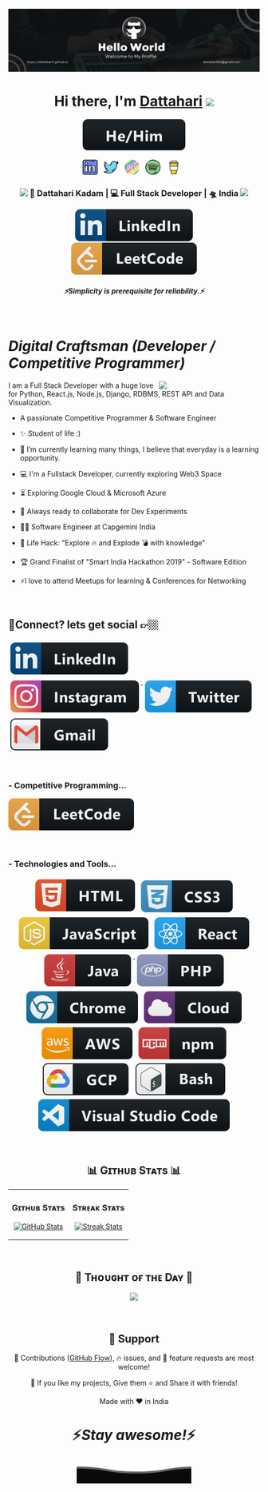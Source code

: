 <!-- Banner -->
![dattahari7 Banner Image](./gitbanner.png)
<div align="center">
   <h1>Hi there, I'm <a href="">Dattahari</a> <img src="https://media.giphy.com/media/hvRJCLFzcasrR4ia7z/giphy.gif" width="25px"> </h1>
   
   <img src="svg/pronouns/hehim.svg"> 
</div>


<p align='center'>
  <a href="www.linkedin.com/in/dattahari-kadam7"><img height="30" src="linkedin.png"></a>&nbsp;&nbsp;
<a href="https://twitter.com/DattahariKadam1"><img height="30" src="twitter.png"></a>&nbsp;&nbsp;
<a href="#"><img height="30" src="devto.png"></a>&nbsp;&nbsp;
<a href="#"><img height="30" src="spotify.png"></a>&nbsp;&nbsp;
 <a href="#"><img height="30" src="coffee.jpg"></a>&nbsp;&nbsp;
</p>

<div align="center">
<h3><img src="https://media.giphy.com/media/WUlplcMpOCEmTGBtBW/giphy.gif" width="30"> 🙎 Dattahari Kadam | 💻 Full Stack Developer | 🛸 India  <img src="https://media.giphy.com/media/WUlplcMpOCEmTGBtBW/giphy.gif" width="30"></h3>
</div>

<p align="center">
   <a href="https://www.linkedin.com/in/dattahari-kadam7"><img alt="Linkedin" src="svg/social/linkedin.svg"></a>
   <br>
   <a href="https://leetcode.com/u/Dattahari07/"><img alt="Leetcode" src="svg/dev/services/leetcode.svg"></a>
 </p>
 
 <h5 align="center">
   <i>⚡️Simplicity is prerequisite for reliability.⚡️</i>
  </h5>
 
 
<br />

# *Digital Craftsman (Developer / Competitive Programmer)*

<!--Night Owl image-->
<div>
  <img align="right" width="40%" src="https://owlbertsio-resized.s3.amazonaws.com/Popper.psd.full.png">
</div>
<!--Start Intro-->               
<p align="left">I am a Full Stack Developer with a huge love for Python, React.js, Node.js, Django, RDBMS, REST API and Data Visualization. </p>

- A passionate Competitive Programmer & Software Engineer

- ✨ Student of life :)
  
- 🌱 I’m currently learning many things, I believe that everyday is a learning opportunity.

- 💻 I'm a Fullstack Developer, currently exploring Web3 Space

- ⏳ Exploring Google Cloud & Microsoft Azure

- 🚀 Always ready to collaborate for Dev Experiments

- 👨‍💻 Software Engineer at Capgemini India

- 🎯 Life Hack: "Explore 🔥 and Explode 💣 with knowledge"

- 🏆 Grand Finalist of "Smart India Hackathon 2019" - Software Edition

- ⚡I love to attend Meetups for learning & Conferences for Networking

<br/>

## 💬Connect? lets get social 👉🏼

<p align="left">

  <a href="https://www.linkedin.com/in/dattahari-kadam7">
    <img src="svg/social/linkedin.svg" alt="linkedin" style="vertical-align:top; margin:6px 4px">
  </a>
  
  <a href="https://www.instagram.com/dattahari_kadam_/">
    <img src="svg/social/instagram.svg" alt="instagram" style="vertical-align:top; margin:6px 4px">
  </a>

  <a href="https://twitter.com/DattahariKadam1">
    <img src="svg/social/twitter.svg" alt="twitter" style="vertical-align:top; margin:6px 4px">
  </a>

  <a href="dattaharik61@gmail.com">
    <img src="svg/social/gmail.svg" alt="gmail" style="vertical-align:top; margin:6px 4px">
  </a>

</p>

<br/>

### - Competitive Programming...
<p align="left">
   <a href="https://leetcode.com/u/Dattahari07/"><img alt="Leetcode" src="svg/dev/services/leetcode.svg"></a>
</p>

<br/>

### - Technologies and Tools...

<p align="center">

  <img src="svg/dev/languages/html.svg" alt="html" style="vertical-align:top; margin:4px">
  
  <a href="#">
    <img src="svg/dev/languages/css3.svg" alt="css3" style="vertical-align:top; margin:6px 4px">
  </a>  
  <img src="svg/dev/languages/js.svg" alt="js" style="vertical-align:top; margin:4px">
  <img src="svg/dev/frameworks/react.svg" alt="react" style="vertical-align:top; margin:4px">
  <a href="#">
    <img src="svg/dev/languages/java.svg" alt="java" style="vertical-align:top; margin:6px 4px">
  </a>
    <a href="#">
    <img src="svg/dev/languages/php.svg" alt="php" style="vertical-align:top; margin:6px 4px">
  </a>  
 
  <img src="svg/dev/misc/chrome.svg" alt="chrome" style="vertical-align:top; margin:4px">
  <img src="svg/dev/misc/cloud.svg" alt="cloud" style="vertical-align:top; margin:4px">
  <img src="svg/dev/services/aws.svg" alt="aws" style="vertical-align:top; margin:4px">
  <img src="svg/dev/services/npm.svg" alt="npm" style="vertical-align:top; margin:4px">
  <img src="svg/dev/services/gcp.svg" alt="gcp" style="vertical-align:top; margin:4px">
  <img src="svg/dev/tools/bash.svg" alt="bash" style="vertical-align:top; margin:4px">
  <img src="svg/dev/tools/visualstudio_code.svg" alt="vscode" style="vertical-align:top; margin:4px">

</p>
<br/>

<!--Github stats Table--> 
<h2 align="center">📊 Gɪᴛʜᴜʙ Sᴛᴀᴛs 📊</h2>

<table width="100%">
  <tr>
    <td width="50%">
      <h3 align="center"><strong>Gɪᴛʜᴜʙ Sᴛᴀᴛs</strong></h3>
      <p align="center">
        <a href="https://github.com/dattahari7">
          <img align="center" src="https://github-readme-stats.vercel.app/api?username=dattahari7&count_private=true&show_icons=true&theme=nightowl&bg_color=0,000000,441350&title_color=c56a90&text_color=ffffff&rank_icon=github&hide=prs,issues,contribs&show=reviews,prs_merged,prs_merged_percentage" alt="GitHub Stats" />
        </a>
      </p>
    </td>
    <td width="50%">
      <h3 align="center"><strong>Sᴛʀᴇᴀᴋ Sᴛᴀᴛs</strong></h3>
      <p align="center">
        <a href="https://github.com/dattahari7">
          <img align="center" src="https://streak-stats.demolab.com?user=dattahari7&theme=nightowl&background=0,000000,441350&fire=ffeb95&ring=ffeb95&sideNums=ffffff&sideLabels=ffffff&dates=c56a90&currStreakNum=ffffff" alt="Streak Stats" />
        </a>
      </p>
    </td>
  </tr>
</table>
<br />


<!--Dynamic Quote card updates everyday at 12 PM--> 
<h2 align="center">🌟 Tʜᴏᴜɢʜᴛ ᴏғ ᴛʜᴇ Dᴀʏ 🌟</h2>

<!--STARTS_HERE_QUOTE_CARD-->
<p align="center">
    <img src="https://readme-daily-quotes.vercel.app/api?author=George%20Eliot&quote=Every%20limit%20is%20a%20beginning%20as%20well%20as%20an%20ending.&theme=dark&bg_color=220a28&author_color=ffeb95&accent_color=c56a90">
</p>
<!--ENDS_HERE_QUOTE_CARD-->
   
<br />

<h2 align="center">🤝 Support</h2>

<p align="center">🎀 Contributions (<a href="https://guides.github.com/introduction/flow" title="GitHub flow">GitHub Flow</a>), 🔥 issues, and 🥮 feature requests are most welcome!</p>

<p align="center">💙 If you like my projects, Give them ⭐ and Share it with friends!</p>
</p>
<p align="center">Made with ❤️ in India</p>

<h1 align='center'>⚡️<i>Stay awesome!</i>⚡️</h1>

<p align="center">
  <img src="svg/Bottom.svg" alt="Github Stats" />
</p>
